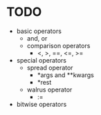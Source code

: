 # TODO
- basic operators
    - and, or
    - comparison operators
        - <, >, ==, <=, >=
- special operators
    - spread operator
        - *args and **kwargs
        - *rest
    - walrus operator
        - :=
- bitwise operators
